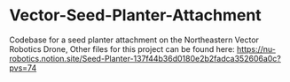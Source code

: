 # Vector-Seed-Planter-Attachment
Codebase for a seed planter attachment on the Northeastern Vector Robotics Drone, Other files for this project can be found here:  https://nu-robotics.notion.site/Seed-Planter-137f44b36d0180e2b2fadca352606a0c?pvs=74
